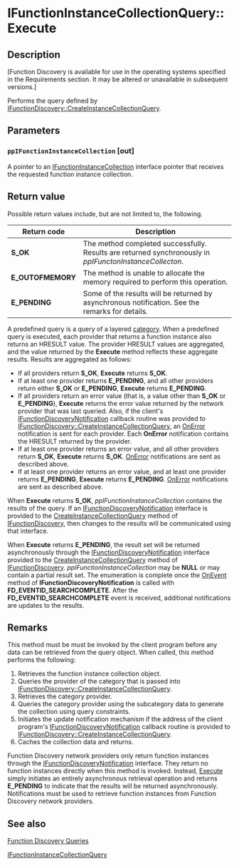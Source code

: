 # IFunctionInstanceCollectionQuery::Execute

## Description

[Function Discovery is available for use in the operating systems specified in the Requirements section. It may be altered or unavailable in subsequent versions.]

Performs the query defined by [IFunctionDiscovery::CreateInstanceCollectionQuery](https://learn.microsoft.com/windows/desktop/api/functiondiscoveryapi/nf-functiondiscoveryapi-ifunctiondiscovery-createinstancecollectionquery).

## Parameters

### `ppIFunctionInstanceCollection` [out]

A pointer to an [IFunctionInstanceCollection](https://learn.microsoft.com/windows/desktop/api/functiondiscoveryapi/nn-functiondiscoveryapi-ifunctioninstancecollection) interface pointer that receives the requested function instance collection.

## Return value

Possible return values include, but are not limited to, the following.

| Return code | Description |
| --- | --- |
| **S_OK** | The method completed successfully. Results are returned synchronously in *ppIFunctonInstanceCollecton*. |
| **E_OUTOFMEMORY** | The method is unable to allocate the memory required to perform this operation. |
| **E_PENDING** | Some of the results will be returned by asynchronous notification. See the remarks for details. |

 A predefined query is a query of a layered [category](https://learn.microsoft.com/previous-versions/windows/desktop/fundisc/function-discovery-categories). When a predefined query is executed, each provider that returns a function instance also returns an HRESULT value. The provider HRESULT values are aggregated, and the value returned by the **Execute** method reflects these aggregate results. Results are aggregated as follows:

* If all providers return **S_OK**, **Execute** returns **S_OK**.
* If at least one provider returns **E_PENDING**, and all other providers return either **S_OK** or **E_PENDING**, **Execute** returns **E_PENDING**.
* If all providers return an error value (that is, a value other than **S_OK** or **E_PENDING**), **Execute** returns the error value returned by the network provider that was last queried. Also, if the client's [IFunctionDiscoveryNotification](https://learn.microsoft.com/windows/desktop/api/functiondiscoveryapi/nn-functiondiscoveryapi-ifunctiondiscoverynotification) callback routine was provided to [IFunctionDiscovery::CreateInstanceCollectionQuery](https://learn.microsoft.com/windows/desktop/api/functiondiscoveryapi/nf-functiondiscoveryapi-ifunctiondiscovery-createinstancecollectionquery), an [OnError](https://learn.microsoft.com/windows/desktop/api/functiondiscoveryapi/nf-functiondiscoveryapi-ifunctiondiscoverynotification-onerror) notification is sent for each provider. Each **OnError** notification contains the HRESULT returned by the provider.
* If at least one provider returns an error value, and all other providers return **S_OK**, **Execute** returns **S_OK**. [OnError](https://learn.microsoft.com/windows/desktop/api/functiondiscoveryapi/nf-functiondiscoveryapi-ifunctiondiscoverynotification-onerror) notifications are sent as described above.
* If at least one provider returns an error value, and at least one provider returns **E_PENDING**, **Execute** returns **E_PENDING**. [OnError](https://learn.microsoft.com/windows/desktop/api/functiondiscoveryapi/nf-functiondiscoveryapi-ifunctiondiscoverynotification-onerror) notifications are sent as described above.

When **Execute** returns **S_OK**, *ppIFunctionInstanceCollection* contains the results of the query. If an [IFunctionDiscoveryNotification](https://learn.microsoft.com/windows/desktop/api/functiondiscoveryapi/nn-functiondiscoveryapi-ifunctiondiscoverynotification) interface is provided to the [CreateInstanceCollectionQuery](https://learn.microsoft.com/windows/desktop/api/functiondiscoveryapi/nf-functiondiscoveryapi-ifunctiondiscovery-createinstancecollectionquery) method of [IFunctionDiscovery](https://learn.microsoft.com/windows/desktop/api/functiondiscoveryapi/nn-functiondiscoveryapi-ifunctiondiscovery), then changes to the results will be communicated using that interface.

When **Execute** returns **E_PENDING**, the result set will be returned asynchronously through the [IFunctionDiscoveryNotification](https://learn.microsoft.com/windows/desktop/api/functiondiscoveryapi/nn-functiondiscoveryapi-ifunctiondiscoverynotification) interface provided to the [CreateInstanceCollectionQuery](https://learn.microsoft.com/windows/desktop/api/functiondiscoveryapi/nf-functiondiscoveryapi-ifunctiondiscovery-createinstancecollectionquery) method of [IFunctionDiscovery](https://learn.microsoft.com/windows/desktop/api/functiondiscoveryapi/nn-functiondiscoveryapi-ifunctiondiscovery). *ppIFunctionInstanceCollection* may be **NULL** or may contain a partial result set. The enumeration is complete once the [OnEvent](https://learn.microsoft.com/windows/desktop/api/functiondiscoveryapi/nf-functiondiscoveryapi-ifunctiondiscoverynotification-onevent) method of **IFunctionDiscoveryNotification** is called with **FD_EVENTID_SEARCHCOMPLETE**. After the **FD_EVENTID_SEARCHCOMPLETE** event is received, additional notifications are updates to the results.

## Remarks

This method must be must be invoked by the client program before any data can be retrieved from the query object. When called, this method performs the following:

1. Retrieves the function instance collection object.
2. Queries the provider of the category that is passed into [IFunctionDiscovery::CreateInstanceCollectionQuery](https://learn.microsoft.com/windows/desktop/api/functiondiscoveryapi/nf-functiondiscoveryapi-ifunctiondiscovery-createinstancecollectionquery).
3. Retrieves the category provider.
4. Queries the category provider using the subcategory data to generate the collection using query constraints.
5. Initiates the update notification mechanism if the address of the client program's [IFunctionDiscoveryNotification](https://learn.microsoft.com/windows/desktop/api/functiondiscoveryapi/nn-functiondiscoveryapi-ifunctiondiscoverynotification) callback routine is provided to [IFunctionDiscovery::CreateInstanceCollectionQuery](https://learn.microsoft.com/windows/desktop/api/functiondiscoveryapi/nf-functiondiscoveryapi-ifunctiondiscovery-createinstancecollectionquery).
6. Caches the collection data and returns.

Function Discovery network providers only return function instances through the [IFunctionDiscoveryNotification](https://learn.microsoft.com/windows/desktop/api/functiondiscoveryapi/nn-functiondiscoveryapi-ifunctiondiscoverynotification) interface. They return no function instances directly when this method is invoked. Instead, [Execute](https://learn.microsoft.com/windows/desktop/api/functiondiscoveryapi/nf-functiondiscoveryapi-ifunctioninstancequery-execute) simply initiates an entirely asynchronous retrieval operation and returns **E_PENDING** to indicate that the results will be returned asynchronously. Notifications must be used to retrieve function instances from Function Discovery network providers.

## See also

[Function Discovery Queries](https://learn.microsoft.com/previous-versions/windows/desktop/fundisc/function-discovery-queries)

[IFunctionInstanceCollectionQuery](https://learn.microsoft.com/windows/desktop/api/functiondiscoveryapi/nn-functiondiscoveryapi-ifunctioninstancecollectionquery)